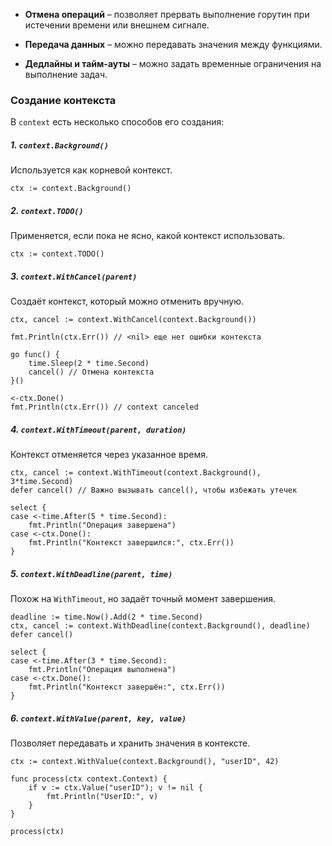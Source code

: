 - **Отмена операций** – позволяет прервать выполнение горутин при истечении времени или внешнем сигнале.
	
- **Передача данных** – можно передавать значения между функциями.
	
- **Дедлайны и тайм-ауты** – можно задать временные ограничения на выполнение задач.

### Создание контекста

В `context` есть несколько способов его создания:

##### 1. `context.Background()`

Используется как корневой контекст.

```
ctx := context.Background()
```

##### 2. `context.TODO()`

Применяется, если пока не ясно, какой контекст использовать.

```
ctx := context.TODO()
```

##### 3. `context.WithCancel(parent)`

Создаёт контекст, который можно отменить вручную.

```
ctx, cancel := context.WithCancel(context.Background())

fmt.Println(ctx.Err()) // <nil> еще нет ошибки контекста

go func() {
    time.Sleep(2 * time.Second)
    cancel() // Отмена контекста
}()

<-ctx.Done()
fmt.Println(ctx.Err()) // context canceled 
```

##### 4. `context.WithTimeout(parent, duration)`

Контекст отменяется через указанное время.

```
ctx, cancel := context.WithTimeout(context.Background(), 3*time.Second)
defer cancel() // Важно вызывать cancel(), чтобы избежать утечек

select {
case <-time.After(5 * time.Second):
    fmt.Println("Операция завершена")
case <-ctx.Done():
    fmt.Println("Контекст завершился:", ctx.Err())
}
```

##### 5. `context.WithDeadline(parent, time)`

Похож на `WithTimeout`, но задаёт точный момент завершения.

```
deadline := time.Now().Add(2 * time.Second)
ctx, cancel := context.WithDeadline(context.Background(), deadline)
defer cancel()

select {
case <-time.After(3 * time.Second):
    fmt.Println("Операция выполнена")
case <-ctx.Done():
    fmt.Println("Контекст завершён:", ctx.Err())
}

```

##### 6. `context.WithValue(parent, key, value)`

Позволяет передавать и хранить значения в контексте.

```
ctx := context.WithValue(context.Background(), "userID", 42)

func process(ctx context.Context) {
    if v := ctx.Value("userID"); v != nil {
        fmt.Println("UserID:", v)
    }
}

process(ctx)

```


